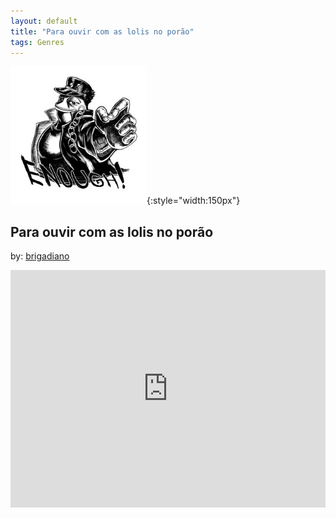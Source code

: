 ```yaml
---
layout: default
title: "Para ouvir com as lolis no porão"
tags: Genres
---
```

![Pepe](/assets/img/loli.png){:style="width:150px"}
## Para ouvir com as lolis no porão
by: [brigadiano](https://open.spotify.com/user/brigadiano)


<iframe src="https://open.spotify.com/embed/playlist/1HnXzlrrvUbuabIx1NDMdJ" width="100%" height="380" frameborder="0" allowtransparency="true" allow="encrypted-media"></iframe>

